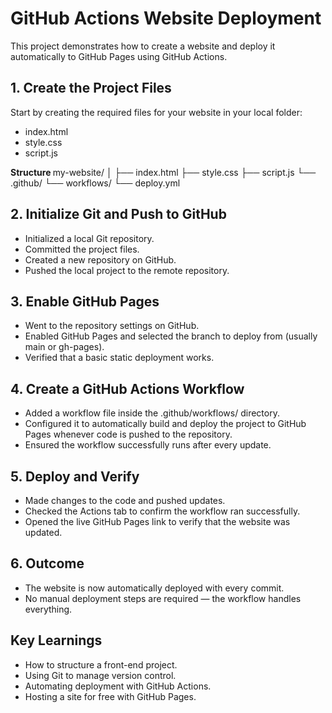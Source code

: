 
<h1><b>GitHub Actions Website Deployment</b></h1>

This project demonstrates how to create a website and deploy it automatically to GitHub Pages using GitHub Actions.
<h2><b>1. Create the Project Files</b></h2>

Start by creating the required files for your website in your local folder:
<ul>
  <li>index.html</li>
  <li>style.css</li>
  <li>script.js</li>
</ul>
<b> Structure </b>
my-website/
│
├── index.html
├── style.css
├── script.js
└── .github/
    └── workflows/
        └── deploy.yml

<h2><b>2. Initialize Git and Push to GitHub</b></h2>
<ul>
<li>Initialized a local Git repository.</li>
<li>Committed the project files.</li>
<li>Created a new repository on GitHub.</li>
<li>Pushed the local project to the remote repository.</li>
</ul>

<h2><b> 3. Enable GitHub Pages</b></h2>
<ul>
<li>Went to the repository settings on GitHub.</li>
<li>Enabled GitHub Pages and selected the branch to deploy from (usually main or gh-pages).</li>
<li>Verified that a basic static deployment works.</li>
</ul>

<h2><b>4. Create a GitHub Actions Workflow</b></h2>
<ul>
<li>Added a workflow file inside the .github/workflows/ directory.</li>
<li>Configured it to automatically build and deploy the project to GitHub Pages whenever code is pushed to the repository.</li>
<li>Ensured the workflow successfully runs after every update.</li>
</ul>

<h2><b>5. Deploy and Verify</b></h2>
<ul>
<li>Made changes to the code and pushed updates.</li>
<li>Checked the Actions tab to confirm the workflow ran successfully.</li>
<li>Opened the live GitHub Pages link to verify that the website was updated.</li>
</ul>

<h2><b>6. Outcome</b></h2>
<ul>
<li>The website is now automatically deployed with every commit.</li>
<li>No manual deployment steps are required — the workflow handles everything.</li>
</ul>

<h2><b>Key Learnings</b></h2>
<ul>
<li>How to structure a front-end project.</li>
<li>Using Git to manage version control.</li>
<li>Automating deployment with GitHub Actions.</li>
<li>Hosting a site for free with GitHub Pages.</li>

</ul>
